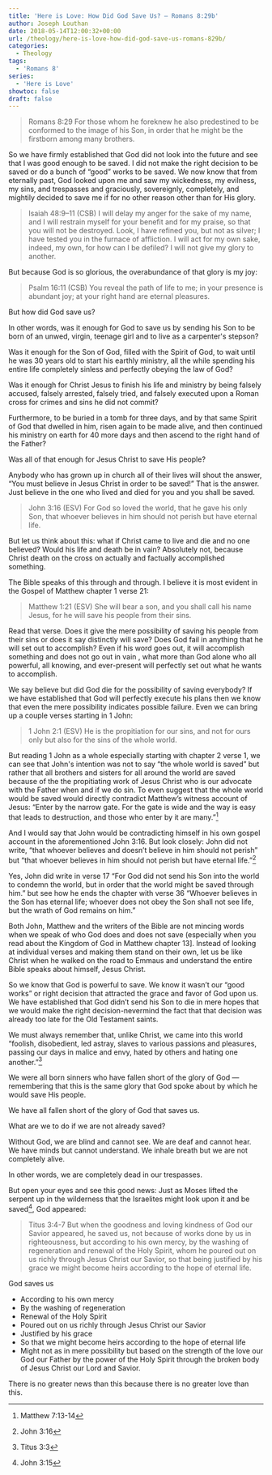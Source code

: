 ```yaml
---
title: 'Here is Love: How Did God Save Us? – Romans 8:29b'
author: Joseph Louthan
date: 2018-05-14T12:00:32+00:00
url: /theology/here-is-love-how-did-god-save-us-romans-829b/
categories:
  - Theology
tags:
  - 'Romans 8'
series:
  - 'Here is Love'
showtoc: false
draft: false
---
```

> Romans 8:29 For those whom he foreknew he also predestined to be conformed to the image of his Son, in order that he might be the firstborn among many brothers.

So we have firmly established that God did not look into the future and see that I was good enough to be saved. I did not make the right decision to be saved or do a bunch of “good” works to be saved. We now know that from eternally past, God looked upon me and saw my wickedness, my evilness, my sins, and trespasses and graciously, sovereignly, completely, and mightily decided to save me if for no other reason other than for His glory.

> Isaiah 48:9–11 (CSB) I will delay my anger for the sake of my name, and I will restrain myself for your benefit and for my praise, so that you will not be destroyed.  Look, I have refined you, but not as silver; I have tested you in the furnace of affliction.  I will act for my own sake, indeed, my own, for how can I be defiled? I will not give my glory to another.


But because God is so glorious, the overabundance of that glory is my joy:

> Psalm 16:11 (CSB) You reveal the path of life to me; in your presence is abundant joy; at your right hand are eternal pleasures.

But how did God save us?

In other words, was it enough for God to save us by sending his Son to be born of an unwed, virgin, teenage girl and to live as a carpenter's stepson?

Was it enough for the Son of God, filled with the Spirit of God, to wait until he was 30 years old to start his earthly ministry, all the while spending his entire life completely sinless and perfectly obeying the law of God?

Was it enough for Christ Jesus to finish his life and ministry by being falsely accused, falsely arrested, falsely tried, and falsely executed upon a Roman cross for crimes and sins he did not commit?

Furthermore, to be buried in a tomb for three days, and by that same Spirit of God that dwelled in him, risen again to be made alive, and then continued his ministry on earth for 40 more days and then ascend to the right hand of the Father?

Was all of that enough for Jesus Christ to save His people?

Anybody who has grown up in church all of their lives will shout the answer, “You must believe in Jesus Christ in order to be saved!” That is the answer. Just believe in the one who lived and died for you and you shall be saved.

> John 3:16 (ESV) For God so loved the world, that he gave his only Son, that whoever believes in him should not perish but have eternal life.

But let us think about this: what if Christ came to live and die and no one believed? Would his life and death be in vain? Absolutely not, because Christ death on the cross on actually and factually accomplished something.

The Bible speaks of this through and through.  I believe it is most evident in the Gospel of Matthew chapter 1 verse 21:

> Matthew 1:21 (ESV) She will bear a son, and you shall call his name Jesus, for he will save his people from their sins.

Read that verse. Does it give the mere possibility of saving his people from their sins or does it say distinctly will save? Does God fail in anything that he will set out to accomplish? Even if his word goes out, it will accomplish something and does not go out in vain , what more than God alone who all powerful, all knowing, and ever-present will perfectly set out what he wants to accomplish.

We say believe but did God die for the possibility of saving everybody? If we have established that God will perfectly execute his plans then we know that even the mere possibility indicates possible failure. Even we can bring up a couple verses starting in 1 John:

> 1 John 2:1 (ESV) He is the propitiation for our sins, and not for ours only but also for the sins of the whole world.

But reading 1 John as a whole especially starting with chapter 2 verse 1, we can see that John's intention was not to say “the whole world is saved” but rather that all brothers and sisters for all around the world are saved because of the the propitiating work of Jesus Christ who is our advocate with the Father when and if we do sin. To even suggest that the whole world would be saved would directly contradict Matthew’s witness account of Jesus: “Enter by the narrow gate. For the gate is wide and the way is easy that leads to destruction, and those who enter by it are many.”[^1]

[^1]: Matthew 7:13-14

And I would say that John would be contradicting himself in his own gospel account in the aforementioned John 3:16. But look closely: John did not write, “that whoever believes and doesn’t believe in him should not perish” but “that whoever believes in him should not perish but have eternal life.”[^2]

[^2]: John 3:16

Yes, John did write in verse 17 “For God did not send his Son into the world to condemn the world, but in order that the world might be saved through him.” but see how he ends the chapter with verse 36 “Whoever believes in the Son has eternal life; whoever does not obey the Son shall not see life, but the wrath of God remains on him.”

Both John, Matthew and the writers of the Bible are not mincing words when we speak of who God does and does not save (especially when you read about the Kingdom of God in Matthew chapter 13]. Instead of looking at individual verses and making them stand on their own, let us be like Christ when he walked on the road to Emmaus and understand the entire Bible speaks about himself, Jesus Christ.

So we know that God is powerful to save. We know it wasn’t our “good works” or right decision that attracted the grace and favor of God upon us. We have established that God didn’t send his Son to die in mere hopes that we would make the right decision-nevermind the fact that that decision was already too late for the Old Testament saints.

We must always remember that, unlike Christ, we came into this world “foolish, disobedient, led astray, slaves to various passions and pleasures, passing our days in malice and envy, hated by others and hating one another.”[^3]

[^3]: Titus 3:3

We were all born sinners who have fallen short of the glory of God — remembering that this is the same glory that God spoke about by which he would save His people.

We have all fallen short of the glory of God that saves us.

What are we to do if we are not already saved?

Without God, we are blind and cannot see. We are deaf and cannot hear. We have minds but cannot understand. We inhale breath but we are not completely alive.

In other words, we are completely dead in our trespasses.

But open your eyes and see this good news: Just as Moses lifted the serpent up in the wilderness that the Israelites might look upon it and be saved[^4], God appeared:

[^4]: John 3:15

> Titus 3:4-7 But when the goodness and loving kindness of God our Savior appeared, he saved us, not because of works done by us in righteousness, but according to his own mercy, by the washing of regeneration and renewal of the Holy Spirit, whom he poured out on us richly through Jesus Christ our Savior, so that being justified by his grace we might become heirs according to the hope of eternal life.

God saves us

- According to his own mercy
- By the washing of regeneration
- Renewal of the Holy Spirit
- Poured out on us richly through Jesus Christ our Savior
- Justified by his grace
- So that we might become heirs according to the hope of eternal life
- Might not as in mere possibility but based on the strength of the love our God our Father by the power of the Holy Spirit through the broken body of Jesus Christ our Lord and Savior.

There is no greater news than this because there is no greater love than this.
